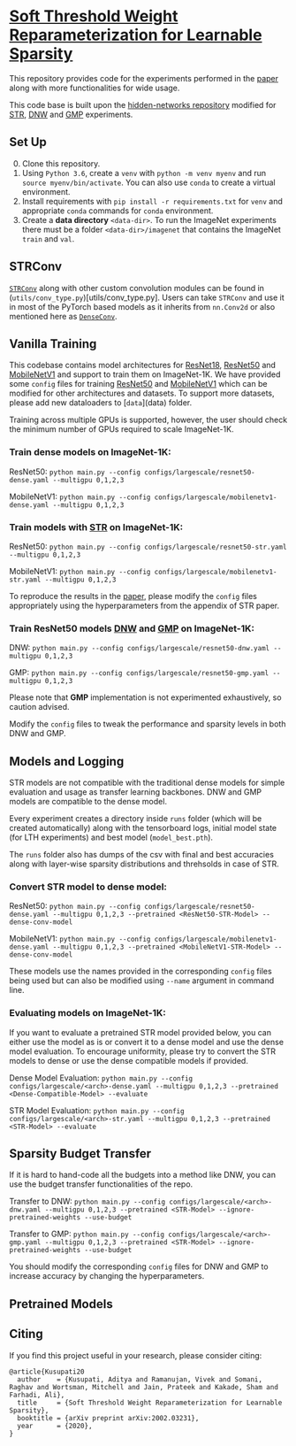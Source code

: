 # [Soft Threshold Weight Reparameterization for Learnable Sparsity](https://arxiv.org/abs/2002.03231)

This repository provides code for the experiments performed in the [paper](https://arxiv.org/abs/2002.03231) along with more functionalities for wide usage.

This code base is built upon the [hidden-networks repository](https://github.com/allenai/hidden-networks) modified for [STR](https://arxiv.org/abs/2002.03231), [DNW](https://arxiv.org/abs/1906.00586) and [GMP](https://arxiv.org/abs/1710.01878) experiments.

## Set Up
0. Clone this repository.
1. Using `Python 3.6`, create a `venv` with  `python -m venv myenv` and run `source myenv/bin/activate`. You can also use `conda` to create a virtual environment.
2. Install requirements with `pip install -r requirements.txt` for `venv` and appropriate `conda` commands for `conda` environment.
3. Create a **data directory** `<data-dir>`.
To run the ImageNet experiments there must be a folder `<data-dir>/imagenet`
that contains the ImageNet `train` and `val`.

## STRConv
[`STRConv`](utils/conv_type.py#L22) along with other custom convolution modules can be found in (`utils/conv_type.py`)[utils/conv_type.py]. Users can take `STRConv` and use it in most of the PyTorch based models as it inherits from `nn.Conv2d` or also mentioned here as [`DenseConv`](utils/conv_type.py#L12).

## Vanilla Training
This codebase contains model architectures for [ResNet18](models/resnet.py#L156), [ResNet50](models/resnet.py#L161) and [MobileNetV1](models/mobilenetv1.py) and support to train them on ImageNet-1K. We have provided some `config` files for training [ResNet50](models/resnet.py#L161) and [MobileNetV1](models/mobilenetv1.py) which can be modified for other architectures and datasets. To support more datasets, please add new dataloaders to [`data`](data\) folder.

Training across multiple GPUs is supported, however, the user should check the minimum number of GPUs required to scale ImageNet-1K. 

### Train dense models on ImageNet-1K:

ResNet50: ```python main.py --config configs/largescale/resnet50-dense.yaml --multigpu 0,1,2,3```

MobileNetV1: ```python main.py --config configs/largescale/mobilenetv1-dense.yaml --multigpu 0,1,2,3```

### Train models with **[STR](https://arxiv.org/abs/2002.03231)** on ImageNet-1K:

ResNet50: ```python main.py --config configs/largescale/resnet50-str.yaml --multigpu 0,1,2,3```

MobileNetV1: ```python main.py --config configs/largescale/mobilenetv1-str.yaml --multigpu 0,1,2,3```

To reproduce the results in the [paper](https://arxiv.org/abs/2002.03231), please modify the `config` files appropriately using the hyperparameters from the appendix of STR paper.

### Train ResNet50 models [DNW](https://arxiv.org/abs/1906.00586) and [GMP](https://arxiv.org/abs/1710.01878) on ImageNet-1K:

DNW: ```python main.py --config configs/largescale/resnet50-dnw.yaml --multigpu 0,1,2,3```

GMP: ```python main.py --config configs/largescale/resnet50-gmp.yaml --multigpu 0,1,2,3```

Please note that **GMP** implementation is not experimented exhaustively, so caution advised. 

Modify the `config` files to tweak the performance and sparsity levels in both DNW and GMP. 

## Models and Logging
STR models are not compatible with the traditional dense models for simple evaluation and usage as transfer learning backbones. DNW and GMP models are compatible to the dense model.

Every experiment creates a directory inside `runs` folder (which will be created automatically) along with the tensorboard logs, initial model state (for LTH experiments) and best model (`model_best.pth`).

The `runs` folder also has dumps of the csv with final and best accuracies along with layer-wise sparsity distributions and threhsolds in case of STR. 

### Convert STR model to dense model:

ResNet50: ```python main.py --config configs/largescale/resnet50-dense.yaml --multigpu 0,1,2,3 --pretrained <ResNet50-STR-Model> --dense-conv-model```

MobileNetV1: ```python main.py --config configs/largescale/mobilenetv1-dense.yaml --multigpu 0,1,2,3 --pretrained <MobileNetV1-STR-Model> --dense-conv-model```

These models use the names provided in the corresponding `config` files being used but can also be modified using `--name` argument in command line.

### Evaluating models on ImageNet-1K:

If you want to evaluate a pretrained STR model provided below, you can either use the model as is or convert it to a dense model and use the dense model evaluation. To encourage uniformity, please try to convert the STR models to dense or use the dense compatible models if provided.

Dense Model Evaluation: ```python main.py --config configs/largescale/<arch>-dense.yaml --multigpu 0,1,2,3 --pretrained <Dense-Compatible-Model> --evaluate```

STR Model Evaluation: ```python main.py --config configs/largescale/<arch>-str.yaml --multigpu 0,1,2,3 --pretrained <STR-Model> --evaluate```

## Sparsity Budget Transfer
If it is hard to hand-code all the budgets into a method like DNW, you can use the budget transfer functionalities of the repo. 

Transfer to DNW: ```python main.py --config configs/largescale/<arch>-dnw.yaml --multigpu 0,1,2,3 --pretrained <STR-Model> --ignore-pretrained-weights --use-budget```

Transfer to GMP: ```python main.py --config configs/largescale/<arch>-gmp.yaml --multigpu 0,1,2,3 --pretrained <STR-Model> --ignore-pretrained-weights --use-budget```

You should modify the corresponding `config` files for DNW and GMP to increase accuracy by changing the hyperparameters.

## Pretrained Models

## Citing

If you find this project useful in your research, please consider citing:

```
@article{Kusupati20
  author    = {Kusupati, Aditya and Ramanujan, Vivek and Somani, Raghav and Wortsman, Mitchell and Jain, Prateek and Kakade, Sham and Farhadi, Ali},
  title     = {Soft Threshold Weight Reparameterization for Learnable Sparsity},
  booktitle = {arXiv preprint arXiv:2002.03231},
  year      = {2020},
}
```